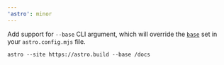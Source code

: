 ```yaml
---
'astro': minor
---
```


Add support for `--base` CLI argument, which will override the [`base`](https://docs.astro.build/en/reference/configuration-reference/#base) set in your `astro.config.mjs` file.

```
astro --site https://astro.build --base /docs
```
